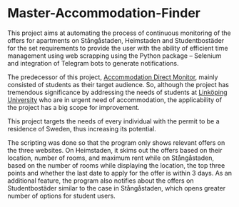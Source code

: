 # Master-Accommodation-Finder
This project aims at automating the process of continuous monitoring of the offers for apartments on Stångåstaden, Heimstaden and Studentbostäder for the set requirements to provide the user with the ability of efficient time management using web scrapping using the Python package – Selenium and integration of Telegram bots to generate notifications.

The predecessor of this project, [Accommodation Direct Monitor](https://github.com/Prophet-Barnes/Accommodation-Direct-Monitor), mainly consisted of students as their target audience. So, although the project has tremendous significance by addressing the needs of students at [Linköping University](https://liu.se/en) who are in urgent need of accommodation, the applicability of the project has a big scope for improvement.

This project targets the needs of every individual with the permit to be a residence of Sweden, thus increasing its potential.

The scripting was done so that the program only shows relevant offers on the three websites. On Heimstaden, it skims out the offers based on their location, number of rooms, and maximum rent while on Stångåstaden, based on the number of rooms while displaying the location, the top three points and whether the last date to apply for the offer is within 3 days. As an additional feature, the program also notifies about the offers on Studentbostäder similar to the case in Stångåstaden, which opens greater number of options for student users.
